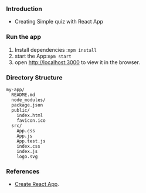 ### Introduction

-   Creating Simple quiz with React App

### Run the app

1. Install dependencies :`npm install`
2. start the App:`npm start`
3. open [http://localhost:3000](http://localhost:3000) to view it in the browser.

### Directory Structure
```
my-app/
  README.md
  node_modules/
  package.json
  public/
    index.html
    favicon.ico
  src/
    App.css
    App.js
    App.test.js
    index.css
    index.js
    logo.svg
```
### References

- [Create React App](https://github.com/facebookincubator/create-react-app).
